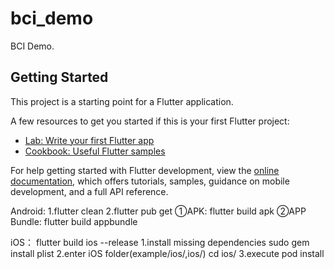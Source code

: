 # bci_demo

BCI Demo.

## Getting Started

This project is a starting point for a Flutter application.

A few resources to get you started if this is your first Flutter project:

- [Lab: Write your first Flutter app](https://docs.flutter.dev/get-started/codelab)
- [Cookbook: Useful Flutter samples](https://docs.flutter.dev/cookbook)

For help getting started with Flutter development, view the
[online documentation](https://docs.flutter.dev/), which offers tutorials,
samples, guidance on mobile development, and a full API reference.

Android:
1.flutter clean
2.flutter pub get
①APK: flutter build apk
②APP Bundle: flutter build appbundle

iOS：
flutter build ios --release
1.install missing dependencies
sudo gem install plist
2.enter iOS folder(example/ios/,ios/)
cd ios/
3.execute
pod install
